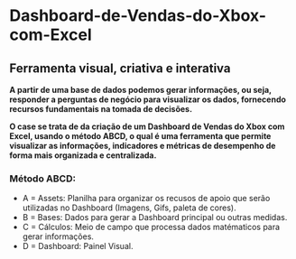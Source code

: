 # Dashboard-de-Vendas-do-Xbox-com-Excel
## Ferramenta visual, criativa e interativa

**A partir de uma base de dados podemos gerar informações, ou seja, responder a perguntas de negócio para visualizar os dados, fornecendo recursos fundamentais na tomada de decisões.**   

**O case se trata de da criação de um Dashboard de Vendas do Xbox com Excel, usando o método ABCD, o qual é uma ferramenta que permite 
visualizar as informações, indicadores e métricas de desempenho de forma mais organizada e centralizada.**  

### Método ABCD:  
* A = Assets: Planilha para organizar os recusos de apoio  que serão utilizadas no Dashboard (Imagens, Gifs, paleta de cores).  
* B = Bases: Dados para gerar a Dashboard principal ou outras medidas.  
* C = Cálculos: Meio de campo que processa dados matématicos para gerar informações.  
* D = Dashboard: Painel Visual.